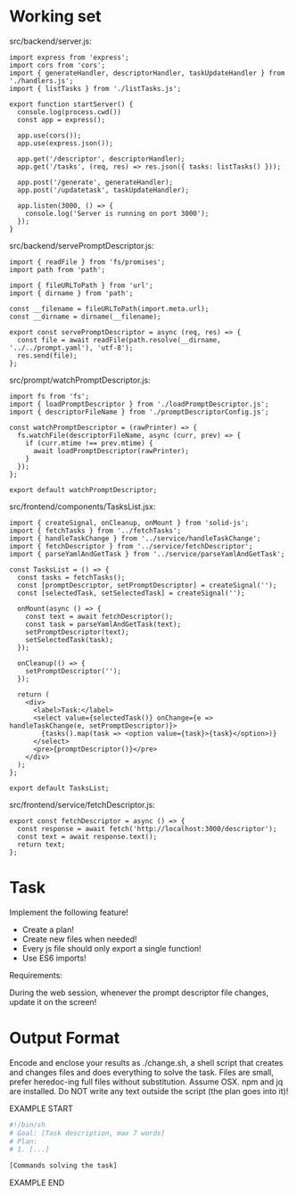 # Working set

src/backend/server.js:
```
import express from 'express';
import cors from 'cors';
import { generateHandler, descriptorHandler, taskUpdateHandler } from './handlers.js';
import { listTasks } from './listTasks.js';

export function startServer() {
  console.log(process.cwd())
  const app = express();

  app.use(cors());
  app.use(express.json());

  app.get('/descriptor', descriptorHandler);
  app.get('/tasks', (req, res) => res.json({ tasks: listTasks() }));

  app.post('/generate', generateHandler);
  app.post('/updatetask', taskUpdateHandler);

  app.listen(3000, () => {
    console.log('Server is running on port 3000');
  });
}

```

src/backend/servePromptDescriptor.js:
```
import { readFile } from 'fs/promises';
import path from 'path';

import { fileURLToPath } from 'url';
import { dirname } from 'path';

const __filename = fileURLToPath(import.meta.url);
const __dirname = dirname(__filename);

export const servePromptDescriptor = async (req, res) => {
  const file = await readFile(path.resolve(__dirname, '../../prompt.yaml'), 'utf-8');
  res.send(file);
};

```

src/prompt/watchPromptDescriptor.js:
```
import fs from 'fs';
import { loadPromptDescriptor } from './loadPromptDescriptor.js';
import { descriptorFileName } from './promptDescriptorConfig.js';

const watchPromptDescriptor = (rawPrinter) => {
  fs.watchFile(descriptorFileName, async (curr, prev) => {
    if (curr.mtime !== prev.mtime) {
      await loadPromptDescriptor(rawPrinter);
    }
  });
};

export default watchPromptDescriptor;

```

src/frontend/components/TasksList.jsx:
```
import { createSignal, onCleanup, onMount } from 'solid-js';
import { fetchTasks } from '../fetchTasks';
import { handleTaskChange } from '../service/handleTaskChange';
import { fetchDescriptor } from '../service/fetchDescriptor';
import { parseYamlAndGetTask } from '../service/parseYamlAndGetTask';

const TasksList = () => {
  const tasks = fetchTasks();
  const [promptDescriptor, setPromptDescriptor] = createSignal('');
  const [selectedTask, setSelectedTask] = createSignal('');

  onMount(async () => {
    const text = await fetchDescriptor();
    const task = parseYamlAndGetTask(text);
    setPromptDescriptor(text);
    setSelectedTask(task);
  });

  onCleanup(() => {
    setPromptDescriptor('');
  });

  return (
    <div>
      <label>Task:</label>
      <select value={selectedTask()} onChange={e => handleTaskChange(e, setPromptDescriptor)}>
        {tasks().map(task => <option value={task}>{task}</option>)}
      </select>
      <pre>{promptDescriptor()}</pre>
    </div>
  );
};

export default TasksList;

```

src/frontend/service/fetchDescriptor.js:
```
export const fetchDescriptor = async () => {
  const response = await fetch('http://localhost:3000/descriptor');
  const text = await response.text();
  return text;
};

```


# Task

Implement the following feature!

- Create a plan!
- Create new files when needed!
- Every js file should only export a single function!
- Use ES6 imports!

Requirements:

During the web session, whenever the prompt descriptor file changes, update it on the screen!



# Output Format

Encode and enclose your results as ./change.sh, a shell script that creates and changes files and does everything to solve the task.
Files are small, prefer heredoc-ing full files without substitution.
Assume OSX.
npm and jq are installed.
Do NOT write any text outside the script (the plan goes into it)!


EXAMPLE START

```sh
#!/bin/sh
# Goal: [Task description, max 7 words]
# Plan:
# 1. [...]

[Commands solving the task]
```

EXAMPLE END

